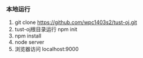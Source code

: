 ### 本地运行
1. git clone https://github.com/wpc1403s2/tust-oj.git
2. tust-oj根目录运行 npm init
3. npm install
4. node server
5. 浏览器访问 localhost:9000
